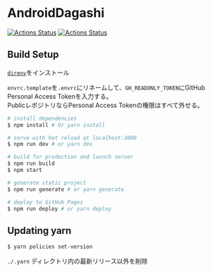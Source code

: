 # AndroidDagashi

[![Actions Status](https://github.com/AndroidDagashi/androiddagashi.github.io/workflows/Deploy%20Website/badge.svg)](https://github.com/AndroidDagashi/androiddagashi.github.io/actions)
[![Actions Status](https://github.com/AndroidDagashi/androiddagashi.github.io/workflows/Update%20Json%20files/badge.svg)](https://github.com/AndroidDagashi/androiddagashi.github.io/actions)

## Build Setup

[`direnv`](https://github.com/direnv/direnv)をインストール

`envrc.template`を`.envrc`にリネームして、`GH_READONLY_TOKEN`にGitHub Personal Access Tokenを入力する。  
PublicレポジトリならPersonal Access Tokenの権限はすべて外せる。

```bash
# install dependencies
$ npm install # Or yarn install

# serve with hot reload at localhost:3000
$ npm run dev # or yarn dev

# build for production and launch server
$ npm run build
$ npm start

# generate static project
$ npm run generate # or yarn generate

# deploy to GitHub Pages
$ npm run deploy # or yarn deploy
```

## Updating yarn

```bash
$ yarn policies set-version
```

`./.yarn` ディレクトリ内の最新リリース以外を削除
